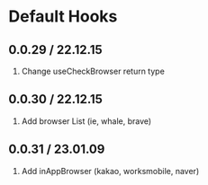 # Default Hooks

## 0.0.29 / 22.12.15

1. Change useCheckBrowser return type

## 0.0.30 / 22.12.15

1. Add browser List (ie, whale, brave)

## 0.0.31 / 23.01.09

1. Add inAppBrowser (kakao, worksmobile, naver)
